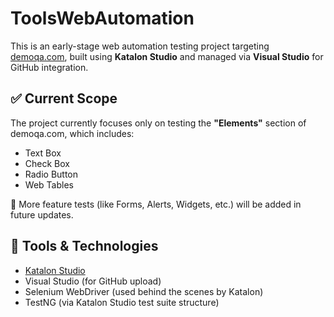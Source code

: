 # ToolsWebAutomation

This is an early-stage web automation testing project targeting [demoqa.com](https://demoqa.com), built using **Katalon Studio** and managed via **Visual Studio** for GitHub integration.

## ✅ Current Scope

The project currently focuses only on testing the **"Elements"** section of demoqa.com, which includes:

- Text Box
- Check Box
- Radio Button
- Web Tables

📍 More feature tests (like Forms, Alerts, Widgets, etc.) will be added in future updates.

## 🔧 Tools & Technologies

- [Katalon Studio](https://katalon.com/)
- Visual Studio (for GitHub upload)
- Selenium WebDriver (used behind the scenes by Katalon)
- TestNG (via Katalon Studio test suite structure)
